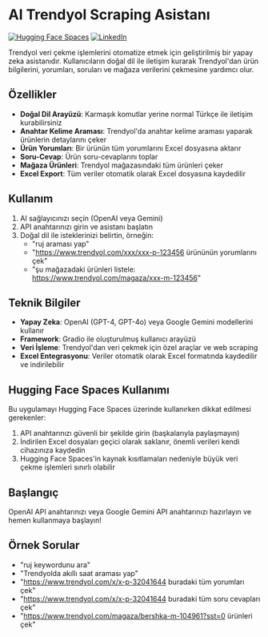 # AI Trendyol Scraping Asistanı

[![Hugging Face Spaces](https://img.shields.io/badge/Hugging%20Face-Spaces-yellow)](https://huggingface.co/spaces/jugurca/TrendyolAiScraper)
[![LinkedIn](https://img.shields.io/badge/LinkedIn-View%20Profile-blue?logo=linkedin)](https://www.linkedin.com/in/ibrahim-u%C4%9Furca-83232927b/)

Trendyol veri çekme işlemlerini otomatize etmek için geliştirilmiş bir yapay zeka asistanıdır. Kullanıcıların doğal dil ile iletişim kurarak Trendyol'dan ürün bilgilerini, yorumları, soruları ve mağaza verilerini çekmesine yardımcı olur.

## Özellikler

- **Doğal Dil Arayüzü**: Karmaşık komutlar yerine normal Türkçe ile iletişim kurabilirsiniz
- **Anahtar Kelime Araması**: Trendyol'da anahtar kelime araması yaparak ürünlerin detaylarını çeker
- **Ürün Yorumları**: Bir ürünün tüm yorumlarını Excel dosyasına aktarır
- **Soru-Cevap**: Ürün soru-cevaplarını toplar
- **Mağaza Ürünleri**: Trendyol mağazasındaki tüm ürünleri çeker
- **Excel Export**: Tüm veriler otomatik olarak Excel dosyasına kaydedilir

## Kullanım

1. AI sağlayıcınızı seçin (OpenAI veya Gemini)
2. API anahtarınızı girin ve asistanı başlatın
3. Doğal dil ile isteklerinizi belirtin, örneğin:
   - "ruj araması yap"
   - "https://www.trendyol.com/xxx/xxx-p-123456 ürününün yorumlarını çek"
   - "şu mağazadaki ürünleri listele: https://www.trendyol.com/magaza/xxx-m-123456"

## Teknik Bilgiler

- **Yapay Zeka**: OpenAI (GPT-4, GPT-4o) veya Google Gemini modellerini kullanır
- **Framework**: Gradio ile oluşturulmuş kullanıcı arayüzü
- **Veri İşleme**: Trendyol'dan veri çekmek için özel araçlar ve web scraping
- **Excel Entegrasyonu**: Veriler otomatik olarak Excel formatında kaydedilir ve indirilebilir

## Hugging Face Spaces Kullanımı

Bu uygulamayı Hugging Face Spaces üzerinde kullanırken dikkat edilmesi gerekenler:

1. API anahtarınızı güvenli bir şekilde girin (başkalarıyla paylaşmayın)
2. İndirilen Excel dosyaları geçici olarak saklanır, önemli verileri kendi cihazınıza kaydedin
3. Hugging Face Spaces'in kaynak kısıtlamaları nedeniyle büyük veri çekme işlemleri sınırlı olabilir

## Başlangıç

OpenAI API anahtarınızı veya Google Gemini API anahtarınızı hazırlayın ve hemen kullanmaya başlayın!

## Örnek Sorular

- "ruj keywordunu ara"
- "Trendyolda akıllı saat araması yap"
- "https://www.trendyol.com/x/x-p-32041644 buradaki tüm yorumları çek"
- "https://www.trendyol.com/x/x-p-32041644 buradaki tüm soru cevapları çek"
- "https://www.trendyol.com/magaza/bershka-m-104961?sst=0 ürünleri çek" 
